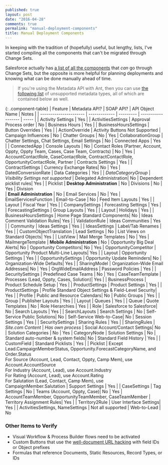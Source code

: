 ```yaml
---
published: true
layout: post
date: "2016-04-28"
comments: true
permalink: "manual-deployment-components"
title: Manual Deployment Components
---
```


In keeping with the tradition of (hopefully) useful, but lengthy, lists, I've started compiling all the components that can't be migrated through Change Sets. 

Salesforce actually has <a href="https://www.salesforce.com/us/developer/docs/api_meta/Content/meta_unsupported_types.htm" target="_blank">a list of all the components</a> that _can_ go through Change Sets, but the opposite is more helpful for planning deployments and knowing what can be done manually ahead of time. 

> If you're using the Metadata API with Ant, then you can use <a href="https://www.salesforce.com/us/developer/docs/api_meta/Content/meta_unsupported_types.htm" target="_blank">the following list</a> of unsupported metadata types, all of which are contained below as well.

{: .component-table}
| Feature                | Metadata API? | SOAP API? | API Object Name    | Notes |
| ---------------------- | ------------- | --------- | ------------------ | ----- |
| Activity Settings      | Yes           |           | ActivitiesSettings 
| Approval Process order | No
| Business Hours         | Yes           |           | BusinessHoursSettings
| Button Overrides       | Yes           |           | ActionOverride     | Activity Buttons Not Supported
| Campaign Influences    | No
| Chatter Groups         | No            | Yes       | CollaborationGroup
| Chatter Settings, Chat Settings, Email Settings | No
| Connected Apps         | Yes           |           | ConnectedApp
| Console Layouts        | No
| Contact Roles (Partner, Account, Oppty, Oppty Team, Cases, Case Team, Contracts) | No | Yes | AccountContactRole, CaseContactRole, ContractContactRole, OpportunityContactRole, Partner
| Contracts Settings     | Yes           |           | ContractSettings
| Currency Exchange Rates| No            | Yes       | DatedConversionRate
| Data Categories        | _Yes_         |           | _DataCategoryGroup_ | _Visibility Settings not supported_
| Delegated Administration| No
| Dependent picklist rules| Yes          |           | Picklist
| **Desktop Administration** | No
| Divisions              | No            | Yes       | Division        
| **Email Administration**  | No
| Email Services         | No            | Yes       | EmailServicesFunction
| Email-to-Case          | No
| Feed Item Layouts      | Yes           |           | Layout
| Fiscal Year            | Yes           |           | CompanySettings
| Forecasting Settings   | Yes           |           | ForecastingSettings
| Group Layouts          | Yes           |           | Layout
| Holidays               | Yes           |           | BusinessHoursSettings
| Home Page Standard Components| No
| Ideas Comment Validation Rules| Yes    |           | ValidationRule
| Ideas Communities      | Yes           |           | Community
| Ideas Settings         | Yes           |           | IdeasSettings
| Label/Tab Renames      | Yes           |           | CustomObjectTranslation
| Lead Settings          | No
| List Views on Standard Objects| Yes    |           | ListView
| Mail Merge Templates   | No            | Yes       | MailmergeTemplate
| **Mobile Administration** | No
| Opportunity Big Deal Alerts| No
| Opportunity Competitors| No            | Yes       | OpportunityCompetitor
| Opportunity Product Multi-Line Layouts| Yes |      | Layout
| Opportunity Settings   | Yes           |           | OpportunitySettings
| Opportunity Update Reminders| No
| Organization-Wide Defaults| Yes        |           | SharingModel
| Organization-Wide Email Addresses| No  | Yes       | OrgWideEmailAddress
| Password Policies      | Yes           |           | SecuritySettings
| Predefined Case Teams  | No            | Yes       | CaseTeamTemplate
| Processes (Lead, Oppty, Cases, Solution)| Yes |    | BusinessProcess
| Product Schedule Setup | Yes           |           | ProductSettings
| Product Settings       | Yes           |           | ProductSettings
| Profile Standard Object Settings & Field-Level Security| Yes | | Profile
| Public and Resource Calendars| No
| Public Groups          | Yes           |           | Group
| Publisher Layouts      | Yes           |           | Layout
| Queues                 | Yes           |           | Queue
| Quote Templates        | No
| Role Hierarchies       | Yes           |           | Role
| Salesforce to Salesforce| No
| Search Layouts         | Yes           |           | SearchLayouts
| Search Settings        | No
| Self-Service Public Solutions| No
| Self-Service Web-to-Case| No
| Session Settings       | Yes           |           | SecuritySettings
| Sharing Rules          | Yes           |           | SharingRules
| _Site.com Content_     | _Has own process_
| Social Account/Contact Settings| No
| Solution Categories    | No            | Yes       | CategoryNode
| Solution Settings      | No
| Standard auto-number & system fields| No
| Standard Field History | Yes           |           | CustomField
| Standard Picklists     | Yes           |           | Picklist           | Except Lead.CampaignMemberStatus, Opportunity.ForecastCategoryName, and Order.Status <br/> For Source (Account, Lead, Contact, Oppty, Camp Mem), use Account.AccountSource <br/> For Industry (Account, Lead), use Account.Industry <br/> For Rating (Account, Lead), use Account.Rating <br/> For Salutation (Lead, Contact, Camp Mem), use CampaignMember.Salutation
| Support Settings       | Yes           |           | CaseSettings
| Tag Settings           | No
| Teams (Account, Oppty, Case)| No       | Yes       | AccountTeamMember, OpportunityTeamMember, CaseTeamMember
| Territory Assignment Rules| Yes        |           | Territory2Rule
| User Interface Settings| Yes           |           | ActivitiesSettings, NameSettings | Not all supported
| Web-to-Lead            | No

### Other Items to Verify
* Visual Workflow & Process Builder flows need to be activated
* Custom Buttons that use the <a href="http://raydehler.com/cloud/clod/salesforce-url-hacking-to-prepopulate-fields-on-a-standard-page-layout.html" target="_blank">well-document URL hacking</a> with field IDs or Object prefixes
* Formulas that reference Documents, Static Resources, Record Types, or IDs
